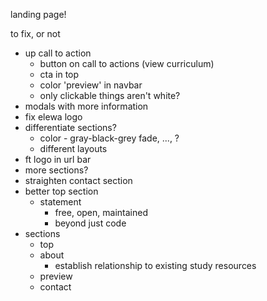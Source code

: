 landing page!  

to fix, or not  
* up call to action
  * button on call to actions (view curriculum)
  * cta in top 
  * color 'preview' in navbar
  * only clickable things aren't white?
* modals with more information  
* fix elewa logo  
* differentiate sections?
  * color - gray-black-grey fade, ..., ?  
  * different layouts
* ft logo in url bar
* more sections?  
* straighten contact section
* better top section  
  * statement
    * free, open, maintained  
    * beyond just code
* sections
  * top 
  * about
    * establish relationship to existing study resources
  * preview
  * contact


